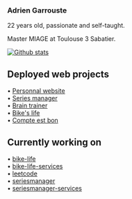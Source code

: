 ### Adrien Garrouste

22 years old, passionate and self-taught.  

Master MIAGE at Toulouse 3 Sabatier.  

[![Github stats](https://github-readme-stats.vercel.app/api/top-langs/?username=1-irdA&langs_count=8&layout=compact)](https://github-readme-stats.vercel.app/api/top-langs/?username=1-irdA&langs_count=8&hide=sql&layout=compact)

## Deployed web projects

• <a href="https://1irda.alwaysdata.net">Personnal website</a>   
• <a href="https://seriesmanager.alwaysdata.net">Series manager</a>    
• <a href="https://brain-trainer.alwaysdata.net">Brain trainer</a>   
• <a href="https://bikeslife.fr">Bike's life</a>   
• <a href="https://ceb-ui.herokuapp.com">Compte est bon</a>   

## Currently working on

• <a href="https://github.com/1-irdA/bike-life">bike-life</a>   
• <a href="https://github.com/1-irdA/bike-life-services">bike-life-services</a>   
• <a href="https://github.com/1-irdA/leetcode">leetcode</a>   
• <a href="https://github.com/1-irdA/seriesmanager">seriesmanager</a>   
• <a href="https://github.com/1-irdA/seriesmanager-services">seriesmanager-services</a>
